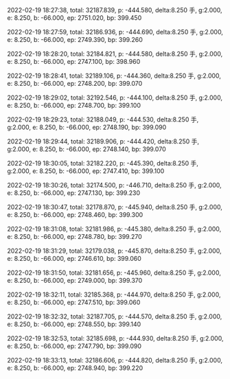 2022-02-19 18:27:38, total: 32187.839, p: -444.580, delta:8.250 手, g:2.000, e: 8.250, b: -66.000, ep: 2751.020, bp: 399.450

2022-02-19 18:27:59, total: 32186.936, p: -444.690, delta:8.250 手, g:2.000, e: 8.250, b: -66.000, ep: 2749.390, bp: 399.260

2022-02-19 18:28:20, total: 32184.821, p: -444.580, delta:8.250 手, g:2.000, e: 8.250, b: -66.000, ep: 2747.100, bp: 398.960

2022-02-19 18:28:41, total: 32189.106, p: -444.360, delta:8.250 手, g:2.000, e: 8.250, b: -66.000, ep: 2748.200, bp: 399.070

2022-02-19 18:29:02, total: 32192.546, p: -444.100, delta:8.250 手, g:2.000, e: 8.250, b: -66.000, ep: 2748.700, bp: 399.100

2022-02-19 18:29:23, total: 32188.049, p: -444.530, delta:8.250 手, g:2.000, e: 8.250, b: -66.000, ep: 2748.190, bp: 399.090

2022-02-19 18:29:44, total: 32189.906, p: -444.420, delta:8.250 手, g:2.000, e: 8.250, b: -66.000, ep: 2748.140, bp: 399.070

2022-02-19 18:30:05, total: 32182.220, p: -445.390, delta:8.250 手, g:2.000, e: 8.250, b: -66.000, ep: 2747.410, bp: 399.100

2022-02-19 18:30:26, total: 32174.500, p: -446.710, delta:8.250 手, g:2.000, e: 8.250, b: -66.000, ep: 2747.130, bp: 399.230

2022-02-19 18:30:47, total: 32178.870, p: -445.940, delta:8.250 手, g:2.000, e: 8.250, b: -66.000, ep: 2748.460, bp: 399.300

2022-02-19 18:31:08, total: 32181.986, p: -445.380, delta:8.250 手, g:2.000, e: 8.250, b: -66.000, ep: 2748.780, bp: 399.270

2022-02-19 18:31:29, total: 32179.038, p: -445.870, delta:8.250 手, g:2.000, e: 8.250, b: -66.000, ep: 2746.610, bp: 399.060

2022-02-19 18:31:50, total: 32181.656, p: -445.960, delta:8.250 手, g:2.000, e: 8.250, b: -66.000, ep: 2749.000, bp: 399.370

2022-02-19 18:32:11, total: 32185.368, p: -444.970, delta:8.250 手, g:2.000, e: 8.250, b: -66.000, ep: 2747.510, bp: 399.060

2022-02-19 18:32:32, total: 32187.705, p: -444.570, delta:8.250 手, g:2.000, e: 8.250, b: -66.000, ep: 2748.550, bp: 399.140

2022-02-19 18:32:53, total: 32185.698, p: -444.930, delta:8.250 手, g:2.000, e: 8.250, b: -66.000, ep: 2747.790, bp: 399.090

2022-02-19 18:33:13, total: 32186.606, p: -444.820, delta:8.250 手, g:2.000, e: 8.250, b: -66.000, ep: 2748.940, bp: 399.220